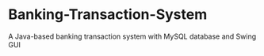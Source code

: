 # Banking-Transaction-System
A Java-based banking transaction system with MySQL database and Swing GUI
